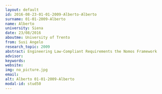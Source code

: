 ```yaml
---
layout: default 
id: 2016-08-23-01-01-2009-Alberto-Alberto
surname: 01-01-2009-Alberto
name: Alberto
university: Siena
date: 23/08/2016
aboutme: University of Trento
from: Susi Angelo
research_topic: 2009
abstract: Engineering Law-Compliant Requirements the Nomos Framework
advisor: 
keywords: 
website: 
img: no_picture.jpg
email: 
alt: Alberto 01-01-2009-Alberto
modal-id: stud50
---
```


